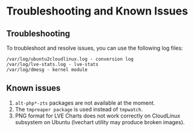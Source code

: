 # Troubleshooting and Known Issues

## Troubleshooting

To troubleshoot and resolve issues, you can use the following log files:

```
/var/log/ubuntu2cloudlinux.log - conversion log
/var/log/lve-stats.log - lve-stats
/var/log/dmesg - kernel module
```

## Known issues

1. `alt-php*-zts` packages are not available at the moment.
2. The `tmpreaper package` is used instead of `tmpwatch`.
3. PNG format for LVE Charts does not work correctly on CloudLinux subsystem on Ubuntu (lvechart utility may produce broken images).
